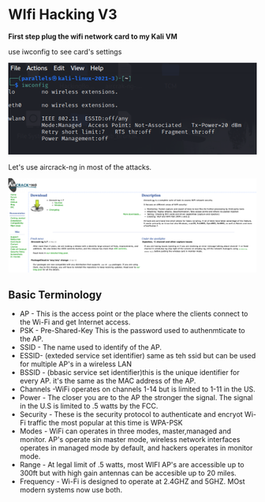 # WIfi Hacking V3


**First step plug the wifi network card to my Kali VM**

use iwconfig to see card's settings

![IWCONFIG](./images/IWCONFIG1.png) 

Let's use aircrack-ng in most of the attacks.

![aircrack](./images/aircrak.png)

## Basic Terminology
* AP - This is the access point or the place where the clients connect to the Wi-Fi and get Internet access.
* PSK - Pre-Shared-Key This is the password used to authenmticate to the AP.
* SSID - The name used to identify of the AP.
* ESSID- (exteded service set identifier) same as teh ssid but can be used for multiple AP's in a wireless LAN
* BSSID - (bbasic service set identifier)this is the unique identifier for every AP. it's the same as the MAC address of the AP.
* Channels -WiFi operates on channels 1-14 but is limited to 1-11 in the US.
* Power - The closer you are to the AP the stronger the signal. The signal in the U.S is limited to .5 watts by the FCC.
* Security - These is the security protocol to authenticate and encryot Wi-Fi traffic the most popular at this time is WPA-PSK
* Modes - WiFi can operates in three modes, master,managed and monitor. AP's operate sin master mode, wireless network interfaces operates in managed mode by default, and hackers  operates in monitor mode.
* Range - At legal limit of .5 watts, most WIFI AP's are accessible up to 300ft but with high gain antennas can be accesible up to 20 miles.
* Frequency - Wi-Fi is designed to operate at 2.4GHZ and 5GHZ. MOst modern systems now use both.





